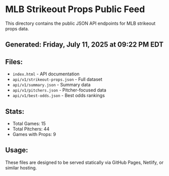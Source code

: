 # MLB Strikeout Props Public Feed

This directory contains the public JSON API endpoints for MLB strikeout props data.

## Generated: Friday, July 11, 2025 at 09:22 PM EDT

## Files:
- `index.html` - API documentation
- `api/v1/strikeout-props.json` - Full dataset
- `api/v1/summary.json` - Summary data
- `api/v1/pitchers.json` - Pitcher-focused data  
- `api/v1/best-odds.json` - Best odds rankings

## Stats:
- Total Games: 15
- Total Pitchers: 44
- Games with Props: 9

## Usage:
These files are designed to be served statically via GitHub Pages, Netlify, or similar hosting.

